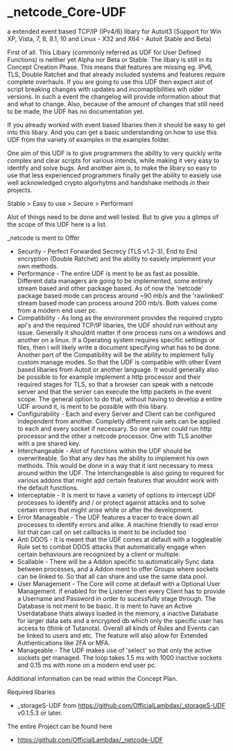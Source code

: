 # _netcode_Core-UDF
a extended event based TCP/IP (IPv4/6) libary for Autoit3 (Support for Win XP, Vista, 7, 8, 8.1, 10 and Linux - X32 and X64 - Autoit Stable and Beta)

First of all. This Libary (commonly referred as UDF for User Defined Functions) is neither yet Alpha nor Beta or Stable. The libary is still in its Concept Creation Phase. This means that features are missing eg. IPv6, TLS, Double Ratchet and that already included systems and features require complete overhauls. If you are going to use this UDF then expect alot of script breaking changes with updates and incomaptibilities wih older versions. In such a event the changelog will provide information about that and what to change. Also, because of the amount of changes that still need to be made, the UDF has no documentation yet.

If you already worked with event based libaries then it should be easy to get into this libary. And you can get a basic understanding on how to use this UDF from the variety of examples in the examples folder.

One aim of this UDF is to give programmers the ability to very quickly write complex and clear scripts for various intends, while making it very easy to identify and solve bugs. And another aim is, to make the libary so easy to use that less experienced programmers finally get the ability to easiely use well acknowledged crypto algorhytms and handshake methods in their projects.

Stable > Easy to use > Secure > Performant

Alot of things need to be done and well tested. But to give you a glimps of the scope of this UDF here is a list.

_netcode is ment to Offer
- Security         - Perfect Forwarded Secrecy (TLS v1.2-3), End to End encryption (Double Ratchet) and the ability to easiely implement your own methods.
- Performance      - The entire UDF is ment to be as fast as possible. Different data managers are going to be implemented, some entirely stream based and other package based. As of now the 'netcode' package based mode can process around ~90 mb/s and the 'rawlinked' stream based mode can process around 200 mb/s. Both values come from a modern end user pc.
- Compatibility    - As long as the environment provides the required crypto api's and the required TCP/IP libaries, the UDF should run without any issue.
Generally it shouldnt matter if one process runs on a windows and another on a linux. If a Operating system requires specific settings or files, then i will likely write a document specifying what has to be done. Another part of the Compatibility will be the ability to implement fully custom manage modes. So that the UDF is compatible with other Event based libaries from Autoit or another language. It would generally also be possible to for example implement a http processor and their required stages for TLS, so that a browser can speak with a netcode server and that the server can execute the http packets in the event scope. The general option to do that, without having to develop a entire UDF around it, is ment to be possible with this libary.
- Configurability  - Each and every Server and Client can be configured independent from another. Completly different rule sets can be applied to each and every socket if necessary. So one server could run http processor and the other a netcode processor. One with TLS another with a pre shared key.
- Interchangeable  - Alot of functions within the UDF should be overwriteable. So that any dev has the ability to implement his own methods. This would be done in a way that it isnt necessary to mess around within the UDF. The Interchangeable is also going to required for various addons that might add certain
features that wouldnt work with the default functions.
- Interceptable    - It is ment to have a variety of options to intercept UDF processes to identify and / or protect against attacks and to solve certain errors that might arise while or after the development.
- Error Manageable - The UDF features a tracer to trace down all processes to identify errors and alike. A machine friendly to read error list that can call on set callbacks is ment to be included too
- Anti DDOS        - It is meant that the UDF comes at default with a toggleable Rule set to combat DDOS attacks that automatically engage when certain behaviours are recognized by a client or multiple.
- Scallable        - There will be a Addon specific to automatically Sync data between processes, and a Addon ment to offer Groups where sockets can be linked to. So that all can share and use the same data pool.
- User Management  - The Core will come at default with a Optional User Management. If enabled for the Listener then every Client has to provide a Username and Password in order to sucessfully stage through. The Database is not ment to be basic. It is ment to have an Active Userdatabase thats always loaded in the memory, a inactive Database for larger data sets and a encrypted db which only the specific user has access to (think of Tutanota). Overall all kinds of Rules and Events can be linked to users and etc. The feature will also allow for Extended Authentications like 2FA or MFA.
- Manageable       - The UDF makes use of 'select' so that only the active sockets get managed. The loop takes 1.5 ms with 1000 inactive sockets and 0.15 ms with none on a modern end user pc.

Additional information can be read within the Concept Plan.

Required libaries
- _storageS-UDF from https://github.com/OfficialLambdax/_storageS-UDF v0.1.5.3 or later.

The entire Project can be found here
- https://github.com/OfficialLambdax/_netcode-UDF

